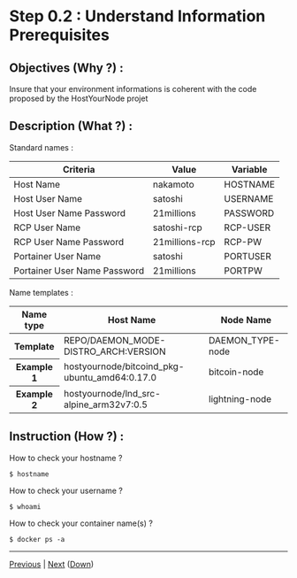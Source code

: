 Step 0.2 : Understand Information Prerequisites
==

Objectives (Why ?) :
-
Insure that your environment informations is coherent with the code proposed by the HostYourNode projet

Description (What ?) :
-
Standard names :
<table>
    <thead>
        <tr>
            <th>Criteria</th>
            <th>Value</th>
            <th>Variable</th>
        </tr>
    </thead>
    <tbody>
        <tr>
            <td>Host Name</td>
            <td>nakamoto</td>
            <td>HOSTNAME</td>
        </tr>
        <tr>
            <td>Host User Name</td>
            <td>satoshi</td>
            <td>USERNAME</td
        </tr>
        <tr>
            <td>Host User Name Password</td>      
            <td>21millions</td>
            <td>PASSWORD</td>
        </tr>
        <tr>
            <td>RCP User Name</td>
            <td>satoshi-rcp</td>
            <td>RCP-USER</td
        </tr>
        <tr>
            <td>RCP User Name Password</td>      
            <td>21millions-rcp</td>
            <td>RCP-PW</td>
        </tr>
         <tr>
            <td>Portainer User Name</td>
            <td>satoshi</td>
            <td>PORTUSER</td
        </tr>
        <tr>
            <td>Portainer User Name Password</td>      
            <td>21millions</td>
            <td>PORTPW</td>
        </tr>     
    </tbody>
</table>

Name templates :
<table>
    <thead>
        <tr>
            <th>Name type</th>
            <th>Host Name</th>
            <th>Node Name</th>
        </tr>
    </thead>
    <tbody>
        <tr>
            <th>Template</th>
            <td>REPO/DAEMON_MODE-DISTRO_ARCH:VERSION</td>
            <td>DAEMON_TYPE-node</td>
        </tr>
        <tr>
            <th>Example 1</th>
            <td>hostyournode/bitcoind_pkg-ubuntu_amd64:0.17.0</td>
            <td>bitcoin-node</td>
        </tr>
        <tr>
            <th>Example 2</th>
            <td>hostyournode/lnd_src-alpine_arm32v7:0.5</td>
            <td>lightning-node</td>
        </tr>
        <tr> 
    </tbody>
</table>

Instruction (How ?) :
-
How to check your hostname ?
<pre><code>$ hostname</code></pre>

How to check your username ?
<pre><code>$ whoami</code></pre>

How to check your container name(s) ?
<pre><code>$ docker ps -a</code></pre>

---
<A href="https://github.com/babonet13/HostYourNode/tree/master/HowTo/0_UnderstandPrerequisites/1_SoftPrerequisites.md">Previous<A/> | <A href="https://github.com/babonet13/HostYourNode/blob/master/HowTo/0_UnderstandPrerequisites/readme.md">Next<A/> (<A href="https://github.com/babonet13/HostYourNode/blob/master/HowTo/0_UnderstandPrerequisites/readme.md">Down</A>)

